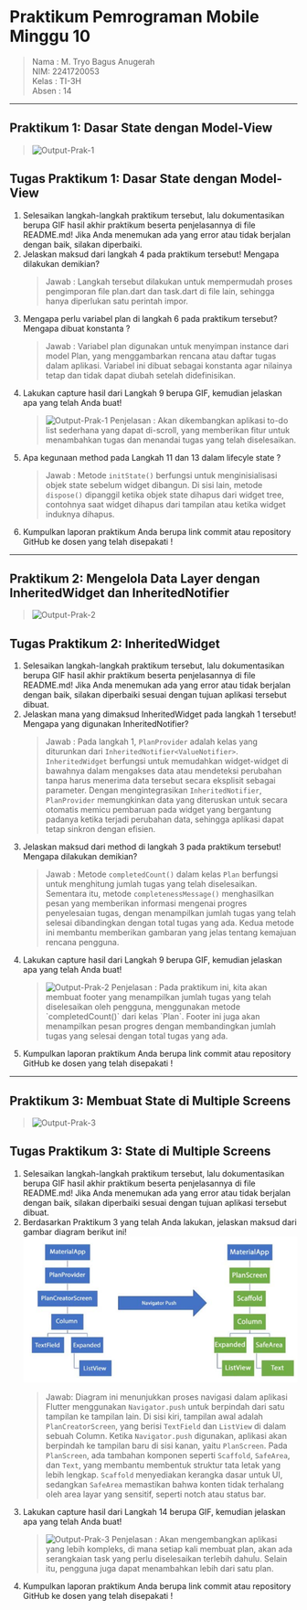 # Praktikum Pemrograman Mobile Minggu 10

> Nama : M. Tryo Bagus Anugerah <br />
> NIM: 2241720053<br />
> Kelas : TI-3H <br />
> Absen : 14 <br />
<hr>

## Praktikum 1: Dasar State dengan Model-View

> <img src="../../docs/P1no4.gif" alt="Output-Prak-1"/>

## Tugas Praktikum 1: Dasar State dengan Model-View

1. Selesaikan langkah-langkah praktikum tersebut, lalu dokumentasikan berupa GIF hasil akhir praktikum beserta penjelasannya di file README.md! Jika Anda menemukan ada yang error atau tidak berjalan dengan baik, silakan diperbaiki.
2. Jelaskan maksud dari langkah 4 pada praktikum tersebut! Mengapa dilakukan demikian?
    > Jawab : Langkah tersebut dilakukan untuk mempermudah proses pengimporan file plan.dart dan task.dart di file lain, sehingga hanya diperlukan satu perintah impor.
3. Mengapa perlu variabel plan di langkah 6 pada praktikum tersebut? Mengapa dibuat konstanta ?
    > Jawab : Variabel plan digunakan untuk menyimpan instance dari model Plan, yang menggambarkan rencana atau daftar tugas dalam aplikasi. Variabel ini dibuat sebagai konstanta agar nilainya tetap dan tidak dapat diubah setelah didefinisikan.
4. Lakukan capture hasil dari Langkah 9 berupa GIF, kemudian jelaskan apa yang telah Anda buat!
    > <img src="../../docs/P1no4.gif" alt="Output-Prak-1"/>
    > Penjelasan : Akan dikembangkan aplikasi to-do list sederhana yang dapat di-scroll, yang memberikan fitur untuk menambahkan tugas dan menandai tugas yang telah diselesaikan.
5. Apa kegunaan method pada Langkah 11 dan 13 dalam lifecyle state ?
    > Jawab : Metode `initState()` berfungsi untuk menginisialisasi objek state sebelum widget dibangun. Di sisi lain, metode `dispose()` dipanggil ketika objek state dihapus dari widget tree, contohnya saat widget dihapus dari tampilan atau ketika widget induknya dihapus.
6. Kumpulkan laporan praktikum Anda berupa link commit atau repository GitHub ke dosen yang telah disepakati !


<hr>

## Praktikum 2: Mengelola Data Layer dengan InheritedWidget dan InheritedNotifier

> <img src="../../docs/P2.gif" alt="Output-Prak-2"/>

## Tugas Praktikum 2: InheritedWidget

1. Selesaikan langkah-langkah praktikum tersebut, lalu dokumentasikan berupa GIF hasil akhir praktikum beserta penjelasannya di file README.md! Jika Anda menemukan ada yang error atau tidak berjalan dengan baik, silakan diperbaiki sesuai dengan tujuan aplikasi tersebut dibuat.
2. Jelaskan mana yang dimaksud InheritedWidget pada langkah 1 tersebut! Mengapa yang digunakan InheritedNotifier?
    > Jawab : Pada langkah 1, `PlanProvider` adalah kelas yang diturunkan dari `InheritedNotifier<ValueNotifier>`. `InheritedWidget` berfungsi untuk memudahkan widget-widget di bawahnya dalam mengakses data atau mendeteksi perubahan tanpa harus menerima data tersebut secara eksplisit sebagai parameter. Dengan mengintegrasikan `InheritedNotifier`, `PlanProvider` memungkinkan data yang diteruskan untuk secara otomatis memicu pembaruan pada widget yang bergantung padanya ketika terjadi perubahan data, sehingga aplikasi dapat tetap sinkron dengan efisien.
3. Jelaskan maksud dari method di langkah 3 pada praktikum tersebut! Mengapa dilakukan demikian?
    > Jawab : Metode `completedCount()` dalam kelas `Plan` berfungsi untuk menghitung jumlah tugas yang telah diselesaikan. Sementara itu, metode `completenessMessage()` menghasilkan pesan yang memberikan informasi mengenai progres penyelesaian tugas, dengan menampilkan jumlah tugas yang telah selesai dibandingkan dengan total tugas yang ada. Kedua metode ini membantu memberikan gambaran yang jelas tentang kemajuan rencana pengguna.
4. Lakukan capture hasil dari Langkah 9 berupa GIF, kemudian jelaskan apa yang telah Anda buat!
    > <img src="../../docs/P2.gif" alt="Output-Prak-2"/>
    > Penjelasan : Pada praktikum ini, kita akan membuat footer yang menampilkan jumlah tugas yang telah diselesaikan oleh pengguna, menggunakan metode `completedCount()` dari kelas `Plan`. Footer ini juga akan menampilkan pesan progres dengan membandingkan jumlah tugas yang selesai dengan total tugas yang ada.
5. Kumpulkan laporan praktikum Anda berupa link commit atau repository GitHub ke dosen yang telah disepakati !

<hr>

## Praktikum 3: Membuat State di Multiple Screens

> <img src="../../docs/P3.gif" alt="Output-Prak-3"/>

## Tugas Praktikum 3: State di Multiple Screens

1. Selesaikan langkah-langkah praktikum tersebut, lalu dokumentasikan berupa GIF hasil akhir praktikum beserta penjelasannya di file README.md! Jika Anda menemukan ada yang error atau tidak berjalan dengan baik, silakan diperbaiki sesuai dengan tujuan aplikasi tersebut dibuat.
2. Berdasarkan Praktikum 3 yang telah Anda lakukan, jelaskan maksud dari gambar diagram berikut ini! <img src="../../docs/soal2p3.png" alt="Soal No 2 Praktikum 3"/>
    > Jawab: Diagram ini menunjukkan proses navigasi dalam aplikasi Flutter menggunakan `Navigator.push` untuk berpindah dari satu tampilan ke tampilan lain. Di sisi kiri, tampilan awal adalah `PlanCreatorScreen`, yang berisi `TextField` dan `ListView` di dalam sebuah Column. Ketika `Navigator.push` digunakan, aplikasi akan berpindah ke tampilan baru di sisi kanan, yaitu `PlanScreen`. Pada `PlanScreen`, ada tambahan komponen seperti `Scaffold`, `SafeArea`, dan `Text`, yang membantu membentuk struktur tata letak yang lebih lengkap. `Scaffold` menyediakan kerangka dasar untuk UI, sedangkan `SafeArea` memastikan bahwa konten tidak terhalang oleh area layar yang sensitif, seperti notch atau status bar.
3. Lakukan capture hasil dari Langkah 14 berupa GIF, kemudian jelaskan apa yang telah Anda buat!
    > <img src="../../docs/P3.gif" alt="Output-Prak-3"/>
    > Penjelasan : Akan mengembangkan aplikasi yang lebih kompleks, di mana setiap kali membuat plan, akan ada serangkaian task yang perlu diselesaikan terlebih dahulu. Selain itu, pengguna juga dapat menambahkan lebih dari satu plan.
4. Kumpulkan laporan praktikum Anda berupa link commit atau repository GitHub ke dosen yang telah disepakati !
